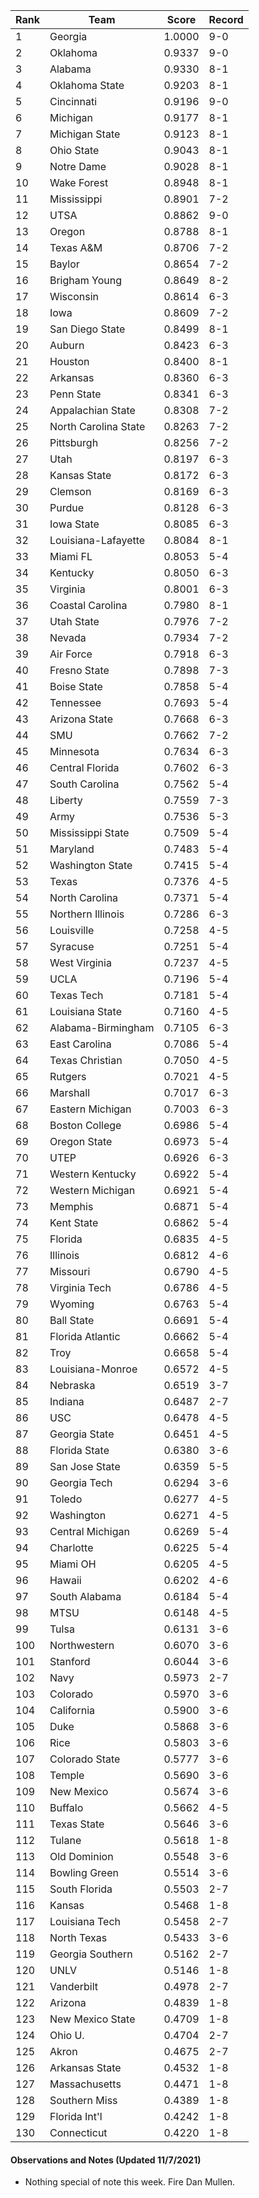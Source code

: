 Rank | Team | Score | Record
---|---|---|---
1 | Georgia | 1.0000 | 9-0
2 | Oklahoma | 0.9337 | 9-0
3 | Alabama | 0.9330 | 8-1
4 | Oklahoma State | 0.9203 | 8-1
5 | Cincinnati | 0.9196 | 9-0
6 | Michigan | 0.9177 | 8-1
7 | Michigan State | 0.9123 | 8-1
8 | Ohio State | 0.9043 | 8-1
9 | Notre Dame | 0.9028 | 8-1
10 | Wake Forest | 0.8948 | 8-1
11 | Mississippi | 0.8901 | 7-2
12 | UTSA | 0.8862 | 9-0
13 | Oregon | 0.8788 | 8-1
14 | Texas A&M | 0.8706 | 7-2
15 | Baylor | 0.8654 | 7-2
16 | Brigham Young | 0.8649 | 8-2
17 | Wisconsin | 0.8614 | 6-3
18 | Iowa | 0.8609 | 7-2
19 | San Diego State | 0.8499 | 8-1
20 | Auburn | 0.8423 | 6-3
21 | Houston | 0.8400 | 8-1
22 | Arkansas | 0.8360 | 6-3
23 | Penn State | 0.8341 | 6-3
24 | Appalachian State | 0.8308 | 7-2
25 | North Carolina State | 0.8263 | 7-2
26 | Pittsburgh | 0.8256 | 7-2
27 | Utah | 0.8197 | 6-3
28 | Kansas State | 0.8172 | 6-3
29 | Clemson | 0.8169 | 6-3
30 | Purdue | 0.8128 | 6-3
31 | Iowa State | 0.8085 | 6-3
32 | Louisiana-Lafayette | 0.8084 | 8-1
33 | Miami FL | 0.8053 | 5-4
34 | Kentucky | 0.8050 | 6-3
35 | Virginia | 0.8001 | 6-3
36 | Coastal Carolina | 0.7980 | 8-1
37 | Utah State | 0.7976 | 7-2
38 | Nevada | 0.7934 | 7-2
39 | Air Force | 0.7918 | 6-3
40 | Fresno State | 0.7898 | 7-3
41 | Boise State | 0.7858 | 5-4
42 | Tennessee | 0.7693 | 5-4
43 | Arizona State | 0.7668 | 6-3
44 | SMU | 0.7662 | 7-2
45 | Minnesota | 0.7634 | 6-3
46 | Central Florida | 0.7602 | 6-3
47 | South Carolina | 0.7562 | 5-4
48 | Liberty | 0.7559 | 7-3
49 | Army | 0.7536 | 5-3
50 | Mississippi State | 0.7509 | 5-4
51 | Maryland | 0.7483 | 5-4
52 | Washington State | 0.7415 | 5-4
53 | Texas | 0.7376 | 4-5
54 | North Carolina | 0.7371 | 5-4
55 | Northern Illinois | 0.7286 | 6-3
56 | Louisville | 0.7258 | 4-5
57 | Syracuse | 0.7251 | 5-4
58 | West Virginia | 0.7237 | 4-5
59 | UCLA | 0.7196 | 5-4
60 | Texas Tech | 0.7181 | 5-4
61 | Louisiana State | 0.7160 | 4-5
62 | Alabama-Birmingham | 0.7105 | 6-3
63 | East Carolina | 0.7086 | 5-4
64 | Texas Christian | 0.7050 | 4-5
65 | Rutgers | 0.7021 | 4-5
66 | Marshall | 0.7017 | 6-3
67 | Eastern Michigan | 0.7003 | 6-3
68 | Boston College | 0.6986 | 5-4
69 | Oregon State | 0.6973 | 5-4
70 | UTEP | 0.6926 | 6-3
71 | Western Kentucky | 0.6922 | 5-4
72 | Western Michigan | 0.6921 | 5-4
73 | Memphis | 0.6871 | 5-4
74 | Kent State | 0.6862 | 5-4
75 | Florida | 0.6835 | 4-5
76 | Illinois | 0.6812 | 4-6
77 | Missouri | 0.6790 | 4-5
78 | Virginia Tech | 0.6786 | 4-5
79 | Wyoming | 0.6763 | 5-4
80 | Ball State | 0.6691 | 5-4
81 | Florida Atlantic | 0.6662 | 5-4
82 | Troy | 0.6658 | 5-4
83 | Louisiana-Monroe | 0.6572 | 4-5
84 | Nebraska | 0.6519 | 3-7
85 | Indiana | 0.6487 | 2-7
86 | USC | 0.6478 | 4-5
87 | Georgia State | 0.6451 | 4-5
88 | Florida State | 0.6380 | 3-6
89 | San Jose State | 0.6359 | 5-5
90 | Georgia Tech | 0.6294 | 3-6
91 | Toledo | 0.6277 | 4-5
92 | Washington | 0.6271 | 4-5
93 | Central Michigan | 0.6269 | 5-4
94 | Charlotte | 0.6225 | 5-4
95 | Miami OH | 0.6205 | 4-5
96 | Hawaii | 0.6202 | 4-6
97 | South Alabama | 0.6184 | 5-4
98 | MTSU | 0.6148 | 4-5
99 | Tulsa | 0.6131 | 3-6
100 | Northwestern | 0.6070 | 3-6
101 | Stanford | 0.6044 | 3-6
102 | Navy | 0.5973 | 2-7
103 | Colorado | 0.5970 | 3-6
104 | California | 0.5900 | 3-6
105 | Duke | 0.5868 | 3-6
106 | Rice | 0.5803 | 3-6
107 | Colorado State | 0.5777 | 3-6
108 | Temple | 0.5690 | 3-6
109 | New Mexico | 0.5674 | 3-6
110 | Buffalo | 0.5662 | 4-5
111 | Texas State | 0.5646 | 3-6
112 | Tulane | 0.5618 | 1-8
113 | Old Dominion | 0.5548 | 3-6
114 | Bowling Green | 0.5514 | 3-6
115 | South Florida | 0.5503 | 2-7
116 | Kansas | 0.5468 | 1-8
117 | Louisiana Tech | 0.5458 | 2-7
118 | North Texas | 0.5433 | 3-6
119 | Georgia Southern | 0.5162 | 2-7
120 | UNLV | 0.5146 | 1-8
121 | Vanderbilt | 0.4978 | 2-7
122 | Arizona | 0.4839 | 1-8
123 | New Mexico State | 0.4709 | 1-8
124 | Ohio U. | 0.4704 | 2-7
125 | Akron | 0.4675 | 2-7
126 | Arkansas State | 0.4532 | 1-8
127 | Massachusetts | 0.4471 | 1-8
128 | Southern Miss | 0.4389 | 1-8
129 | Florida Int'l | 0.4242 | 1-8
130 | Connecticut | 0.4220 | 1-8

#### Observations and Notes (Updated 11/7/2021)

* Nothing special of note this week.  Fire Dan Mullen.